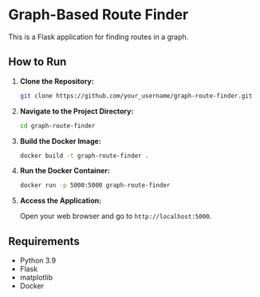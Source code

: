 # Graph-Based Route Finder

This is a Flask application for finding routes in a graph.

## How to Run

1. **Clone the Repository:**

    ```bash
    git clone https://github.com/your_username/graph-route-finder.git
    ```

2. **Navigate to the Project Directory:**

    ```bash
    cd graph-route-finder
    ```

3. **Build the Docker Image:**

    ```bash
    docker build -t graph-route-finder .
    ```

4. **Run the Docker Container:**

    ```bash
    docker run -p 5000:5000 graph-route-finder
    ```

5. **Access the Application:**

    Open your web browser and go to `http://localhost:5000`.

## Requirements

- Python 3.9
- Flask
- matplotlib
- Docker
